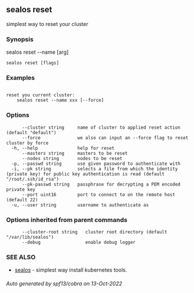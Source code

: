 ## sealos reset

simplest way to reset your cluster

### Synopsis

sealos reset --name [arg]

```
sealos reset [flags]
```

### Examples

```

reset you current cluster:
	sealos reset --name xxx [--force]

```

### Options

```
      --cluster string     name of cluster to applied reset action (default "default")
      --force              we also can input an --force flag to reset cluster by force
  -h, --help               help for reset
      --masters string     masters to be reset
      --nodes string       nodes to be reset
  -p, --passwd string      use given password to authenticate with
  -i, --pk string          selects a file from which the identity (private key) for public key authentication is read (default "/root/.ssh/id_rsa")
      --pk-passwd string   passphrase for decrypting a PEM encoded private key
      --port uint16        port to connect to on the remote host (default 22)
  -u, --user string        username to authenticate as
```

### Options inherited from parent commands

```
      --cluster-root string   cluster root directory (default "/var/lib/sealos")
      --debug                 enable debug logger
```

### SEE ALSO

* [sealos](sealos.md)	 - simplest way install kubernetes tools.

###### Auto generated by spf13/cobra on 13-Oct-2022
